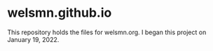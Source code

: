# welsmn.github.io

This repository holds the files for welsmn.org. I began this project on January 19, 2022.